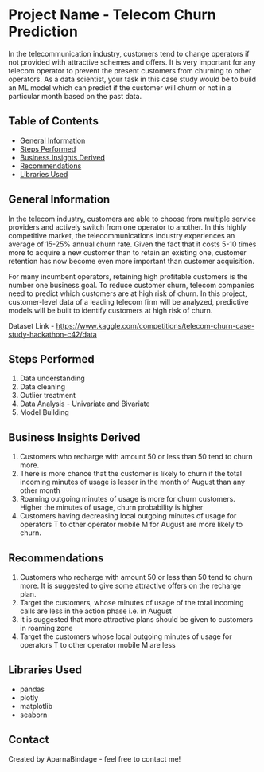 # Project Name - Telecom Churn Prediction
In the telecommunication industry, customers tend to change operators if not provided with attractive schemes and offers. It is very important for any telecom operator to prevent the present customers from churning to other operators. As a data scientist, your task in this case study would be to build an ML model which can predict if the customer will churn or not in a particular month based on the past data.

## Table of Contents
* [General Information](#general-information)
* [Steps Performed](#steps-performed)
* [Business Insights Derived](#Business-insights-derived)
* [Recommendations](#recommendations)
* [Libraries Used](#libraries-used)


## General Information
In the telecom industry, customers are able to choose from multiple service providers and actively switch from one operator to another. In this highly competitive market, the telecommunications industry experiences an average of 15-25% annual churn rate. Given the fact that it costs 5-10 times more to acquire a new customer than to retain an existing one, customer retention has now become even more important than customer acquisition.

For many incumbent operators, retaining high profitable customers is the number one business goal. To reduce customer churn, telecom companies need to predict which customers are at high risk of churn. In this project, customer-level data of a leading telecom firm will be analyzed, predictive models will be built to identify customers at high risk of churn.

Dataset Link - https://www.kaggle.com/competitions/telecom-churn-case-study-hackathon-c42/data

## Steps Performed
1. Data understanding
2. Data cleaning 
3. Outlier treatment
4. Data Analysis - Univariate and Bivariate
5. Model Building

## Business Insights Derived
1. Customers who recharge with amount 50 or less than 50 tend to churn more.
2. There is more chance that the customer is likely to churn if the total incoming minutes of usage is lesser in the month of August than any other month
3. Roaming outgoing minutes of usage is more for churn customers. Higher the minutes of usage, churn probability is higher
4. Customers having decreasing local outgoing minutes of usage for operators T to other operator mobile M for August are more likely to churn.

## Recommendations
1. Customers who recharge with amount 50 or less than 50 tend to churn more. It is suggested to give some attractive offers on the recharge plan.
2. Target the customers, whose minutes of usage of the total incoming calls are less in the action phase i.e. in August
3. It is suggested that more attractive plans should be given to customers in roaming zone
4. Target the customers whose local outgoing minutes of usage for operators T to other operator mobile M are less

## Libraries Used
- pandas
- plotly 
- matplotlib 
- seaborn

## Contact
Created by AparnaBindage - feel free to contact me!